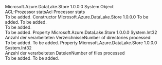 <Type Name="AclProcessorStats" FullName="Microsoft.Azure.DataLake.Store.AclTools.AclProcessorStats">
  <TypeSignature Language="C#" Value="public class AclProcessorStats" />
  <TypeSignature Language="ILAsm" Value=".class public auto ansi beforefieldinit AclProcessorStats extends System.Object" />
  <TypeSignature Language="DocId" Value="T:Microsoft.Azure.DataLake.Store.AclTools.AclProcessorStats" />
  <TypeSignature Language="VB.NET" Value="Public Class AclProcessorStats" />
  <TypeSignature Language="F#" Value="type AclProcessorStats = class" />
  <AssemblyInfo>
    <AssemblyName>Microsoft.Azure.DataLake.Store</AssemblyName>
    <AssemblyVersion>1.0.0.0</AssemblyVersion>
  </AssemblyInfo>
  <Base>
    <BaseTypeName>System.Object</BaseTypeName>
  </Base>
  <Interfaces />
  <Docs>
    <summary>
            <span data-ttu-id="e2355-101">ACL-Prozessor stats</span><span class="sxs-lookup"><span data-stu-id="e2355-101">Acl Processor stats</span></span>
            </summary>
    <remarks>To be added.</remarks>
  </Docs>
  <Members>
    <Member MemberName=".ctor">
      <MemberSignature Language="C#" Value="public AclProcessorStats (int fileProcessed, int dirProcessed);" />
      <MemberSignature Language="ILAsm" Value=".method public hidebysig specialname rtspecialname instance void .ctor(int32 fileProcessed, int32 dirProcessed) cil managed" />
      <MemberSignature Language="DocId" Value="M:Microsoft.Azure.DataLake.Store.AclTools.AclProcessorStats.#ctor(System.Int32,System.Int32)" />
      <MemberSignature Language="VB.NET" Value="Public Sub New (fileProcessed As Integer, dirProcessed As Integer)" />
      <MemberSignature Language="F#" Value="new Microsoft.Azure.DataLake.Store.AclTools.AclProcessorStats : int * int -&gt; Microsoft.Azure.DataLake.Store.AclTools.AclProcessorStats" Usage="new Microsoft.Azure.DataLake.Store.AclTools.AclProcessorStats (fileProcessed, dirProcessed)" />
      <MemberType>Constructor</MemberType>
      <AssemblyInfo>
        <AssemblyName>Microsoft.Azure.DataLake.Store</AssemblyName>
        <AssemblyVersion>1.0.0.0</AssemblyVersion>
      </AssemblyInfo>
      <Parameters>
        <Parameter Name="fileProcessed" Type="System.Int32" />
        <Parameter Name="dirProcessed" Type="System.Int32" />
      </Parameters>
      <Docs>
        <param name="fileProcessed">To be added.</param>
        <param name="dirProcessed">To be added.</param>
        <summary>To be added.</summary>
        <remarks>To be added.</remarks>
      </Docs>
    </Member>
    <Member MemberName="DirectoryProcessed">
      <MemberSignature Language="C#" Value="public int DirectoryProcessed { get; }" />
      <MemberSignature Language="ILAsm" Value=".property instance int32 DirectoryProcessed" />
      <MemberSignature Language="DocId" Value="P:Microsoft.Azure.DataLake.Store.AclTools.AclProcessorStats.DirectoryProcessed" />
      <MemberSignature Language="VB.NET" Value="Public ReadOnly Property DirectoryProcessed As Integer" />
      <MemberSignature Language="F#" Value="member this.DirectoryProcessed : int" Usage="Microsoft.Azure.DataLake.Store.AclTools.AclProcessorStats.DirectoryProcessed" />
      <MemberType>Property</MemberType>
      <AssemblyInfo>
        <AssemblyName>Microsoft.Azure.DataLake.Store</AssemblyName>
        <AssemblyVersion>1.0.0.0</AssemblyVersion>
      </AssemblyInfo>
      <ReturnValue>
        <ReturnType>System.Int32</ReturnType>
      </ReturnValue>
      <Docs>
        <summary>
            <span data-ttu-id="e2355-102">Anzahl der verarbeiteten Verzeichnisse</span><span class="sxs-lookup"><span data-stu-id="e2355-102">Number of directories processed</span></span>
            </summary>
        <value>To be added.</value>
        <remarks>To be added.</remarks>
      </Docs>
    </Member>
    <Member MemberName="FilesProcessed">
      <MemberSignature Language="C#" Value="public int FilesProcessed { get; }" />
      <MemberSignature Language="ILAsm" Value=".property instance int32 FilesProcessed" />
      <MemberSignature Language="DocId" Value="P:Microsoft.Azure.DataLake.Store.AclTools.AclProcessorStats.FilesProcessed" />
      <MemberSignature Language="VB.NET" Value="Public ReadOnly Property FilesProcessed As Integer" />
      <MemberSignature Language="F#" Value="member this.FilesProcessed : int" Usage="Microsoft.Azure.DataLake.Store.AclTools.AclProcessorStats.FilesProcessed" />
      <MemberType>Property</MemberType>
      <AssemblyInfo>
        <AssemblyName>Microsoft.Azure.DataLake.Store</AssemblyName>
        <AssemblyVersion>1.0.0.0</AssemblyVersion>
      </AssemblyInfo>
      <ReturnValue>
        <ReturnType>System.Int32</ReturnType>
      </ReturnValue>
      <Docs>
        <summary>
            <span data-ttu-id="e2355-103">Anzahl der verarbeiteten Dateien</span><span class="sxs-lookup"><span data-stu-id="e2355-103">Number of files processed</span></span>
            </summary>
        <value>To be added.</value>
        <remarks>To be added.</remarks>
      </Docs>
    </Member>
  </Members>
</Type>